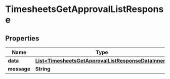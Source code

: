 

# TimesheetsGetApprovalListResponse


## Properties

| Name | Type | Description | Notes |
|------------ | ------------- | ------------- | -------------|
|**data** | [**List&lt;TimesheetsGetApprovalListResponseDataInner&gt;**](TimesheetsGetApprovalListResponseDataInner.md) |  |  [optional] |
|**message** | **String** |  |  [optional] |



